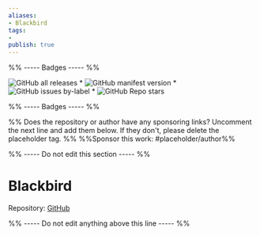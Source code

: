 ```yaml
---
aliases:
- Blackbird
tags: 
- 
publish: true
---
```


%% ----- Badges ----- %%

![GitHub all releases](https://img.shields.io/github/downloads/vanadium23/obsidian-blackbird-theme/total?color=573E7A&logo=github&style=for-the-badge) * ![GitHub manifest version](https://img.shields.io/github/manifest-json/v/vanadium23/obsidian-blackbird-theme?color=573E7A&logo=github&style=for-the-badge) * ![GitHub issues by-label](https://img.shields.io/github/issues/vanadium23/obsidian-blackbird-theme/help%20wanted?color=573E7A&logo=github&style=for-the-badge) * ![GitHub Repo stars](https://img.shields.io/github/stars/vanadium23/obsidian-blackbird-theme?color=573E7A&logo=github&style=for-the-badge)

%% ----- Badges ----- %%

%% Does the repository or author have any sponsoring links? Uncomment the next line and add them below. If they don't, please delete the placeholder tag. %%
%%Sponsor this work: #placeholder/author%%

%% ----- Do not edit this section ----- %%

# Blackbird

Repository: [GitHub](https://github.com/vanadium23/obsidian-blackbird-theme)



%% ----- Do not edit anything above this line ----- %% 
